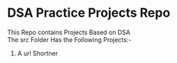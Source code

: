 # DSA Practice Projects Repo
This Repo contains Projects Based on DSA <br>
The src Folder Has the Following Projects:- <br>
1. A url Shortner
